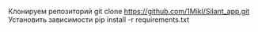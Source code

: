 Клонируем репозиторий 
  git clone https://github.com/1Mikl/Silant_app.git
Установить зависимости 
  pip install -r requirements.txt
